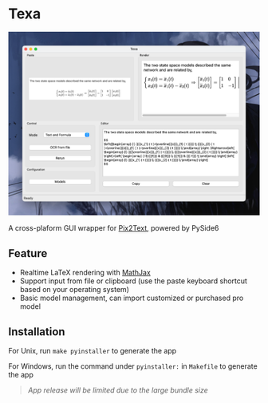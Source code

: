 # Texa

![image-20241003220832072](README.assets/image-20241003220832072.png)

A cross-plaform GUI wrapper for [Pix2Text](https://github.com/breezedeus/Pix2Text), powered by PySide6

## Feature

- Realtime LaTeX rendering with [MathJax](https://www.mathjax.org)
- Support input from file or clipboard (use the paste keyboard shortcut based on your operating system)
- Basic model management, can import customized or purchased pro model

## Installation

For Unix, run `make pyinstaller` to generate the app

For Windows, run the command under `pyinstaller:` in `Makefile` to generate the app

> _App release will be limited due to the large bundle size_

